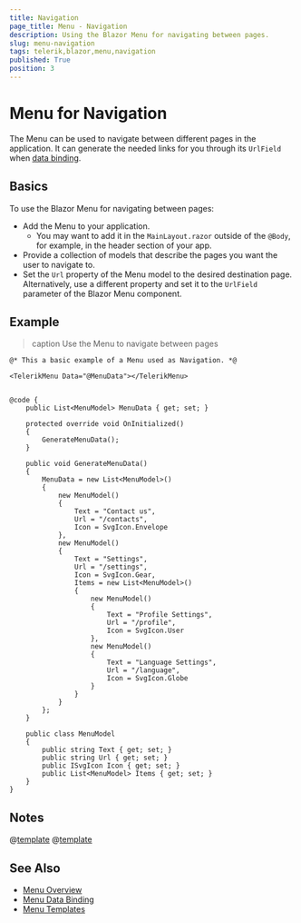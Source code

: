 ```yaml
---
title: Navigation
page_title: Menu - Navigation
description: Using the Blazor Menu for navigating between pages.
slug: menu-navigation
tags: telerik,blazor,menu,navigation
published: True
position: 3
---
```


# Menu for Navigation

The Menu can be used to navigate between different pages in the application. It can generate the needed links for you through its `UrlField` when [data binding](slug://components/menu/data-binding/overview).

## Basics

To use the Blazor Menu for navigating between pages:

* Add the Menu to your application.
    * You may want to add it in the `MainLayout.razor` outside of the `@Body`, for example, in the header section of your app.
* Provide a collection of models that describe the pages you want the user to navigate to.
* Set the `Url` property of the Menu model to the desired destination page. Alternatively, use a different property and set it to the `UrlField` parameter of the Blazor Menu component.

## Example

>caption Use the Menu to navigate between pages

````RAZOR
@* This a basic example of a Menu used as Navigation. *@

<TelerikMenu Data="@MenuData"></TelerikMenu>


@code {
    public List<MenuModel> MenuData { get; set; }

    protected override void OnInitialized()
    {
        GenerateMenuData();
    }

    public void GenerateMenuData()
    {
        MenuData = new List<MenuModel>()
        {
            new MenuModel()
            {
                Text = "Contact us",
                Url = "/contacts",
                Icon = SvgIcon.Envelope
            },
            new MenuModel()
            {
                Text = "Settings",
                Url = "/settings",
                Icon = SvgIcon.Gear,
                Items = new List<MenuModel>()
                {
                    new MenuModel()
                    {
                        Text = "Profile Settings",
                        Url = "/profile",
                        Icon = SvgIcon.User
                    },
                    new MenuModel()
                    {
                        Text = "Language Settings",
                        Url = "/language",
                        Icon = SvgIcon.Globe
                    }
                }
            }
        };
    }

    public class MenuModel
    {
        public string Text { get; set; }
        public string Url { get; set; }
        public ISvgIcon Icon { get; set; }
        public List<MenuModel> Items { get; set; }
    }
}
````

## Notes

@[template](/_contentTemplates/common/navigation-components.md#navman-used)
@[template](/_contentTemplates/common/navigation-components.md#double-navigation)

## See Also

* [Menu Overview](slug://components/menu/overview)
* [Menu Data Binding](slug://components/menu/data-binding/overview)
* [Menu Templates](slug://components/menu/templates)
